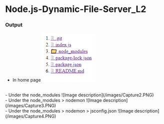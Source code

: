 # Node.js-Dynamic-File-Server_L2

### Output
- In home page
![Image description](/images/Capture.PNG)
<br>
- Under the node_modules
![Image description](/images/Capture2.PNG)
<br>
- Under the node_modules > nodemon
![Image description](/images/Capture3.PNG)
<br>
- Under the node_modules > nodemon > jsconfig.json
![Image description](/images/Capture4.PNG)
<br>
